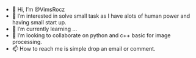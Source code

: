 - 👋 Hi, I’m @VimsRocz
- 👀 I’m interested in solve small task as I have alots of human power and having small start up.
- 🌱 I’m currently learning ... 
- 💞️ I’m looking to collaborate on python and c++ basic for image processing. 
- 📫 How to reach me is simple drop an email or comment. 

<!---
VimsRocz/VimsRocz is a ✨ special ✨ repository because its `README.md` (this file) appears on your GitHub profile.
You can click the Preview link to take a look at your changes.
--->
